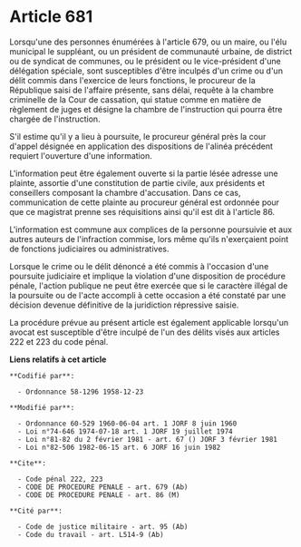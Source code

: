 # Article 681

Lorsqu'une des personnes énumérées à l'article 679, ou un maire, ou l'élu municipal le suppléant, ou un président de
communauté urbaine, de district ou de syndicat de communes, ou le président ou le vice-président d'une délégation spéciale,
sont susceptibles d'être inculpés d'un crime ou d'un délit commis dans l'exercice de leurs fonctions, le procureur de la
République saisi de l'affaire présente, sans délai, requête à la chambre criminelle de la Cour de cassation, qui statue comme
en matière de règlement de juges et désigne la chambre de l'instruction qui pourra être chargée de l'instruction. 

S'il estime qu'il y a lieu à poursuite, le procureur général près la cour d'appel désignée en application des dispositions de
l'alinéa précédent requiert l'ouverture d'une information.

L'information peut être également ouverte si la partie lésée adresse une plainte, assortie d'une constitution de partie
civile, aux présidents et conseillers composant la chambre d'accusation. Dans ce cas, communication de cette plainte au
procureur général est ordonnée pour que ce magistrat prenne ses réquisitions ainsi qu'il est dit à l'article 86.

L'information est commune aux complices de la personne poursuivie et aux autres auteurs de l'infraction commise, lors même
qu'ils n'exerçaient point de fonctions judiciaires ou administratives.

Lorsque le crime ou le délit dénoncé a été commis à l'occasion d'une poursuite judiciaire et implique la violation d'une
disposition de procédure pénale, l'action publique ne peut être exercée que si le caractère illégal de la poursuite ou de
l'acte accompli à cette occasion a été constaté par une décision devenue définitive de la juridiction répressive saisie.

La procédure prévue au présent article est également applicable lorsqu'un avocat est susceptible d'être inculpé de l'un des
délits visés aux articles 222 et 223 du code pénal.

**Liens relatifs à cet article**

	**Codifié par**:

	  - Ordonnance 58-1296 1958-12-23

	**Modifié par**:

	  - Ordonnance 60-529 1960-06-04 art. 1 JORF 8 juin 1960
	  - Loi n°74-646 1974-07-18 art. 1 JORF 19 juillet 1974
	  - Loi n°81-82 du 2 février 1981 - art. 67 () JORF 3 février 1981
	  - Loi n°82-506 1982-06-15 art. 6 JORF 16 juin 1982

	**Cite**:

	  - Code pénal 222, 223
	  - CODE DE PROCEDURE PENALE - art. 679 (Ab)
	  - CODE DE PROCEDURE PENALE - art. 86 (M)

	**Cité par**:

	  - Code de justice militaire - art. 95 (Ab)
	  - Code du travail - art. L514-9 (Ab)
